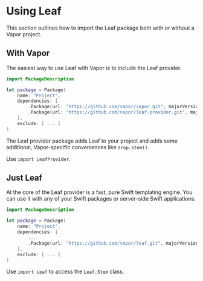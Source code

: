 # Using Leaf

This section outlines how to import the Leaf package both with or without a Vapor project.

## With Vapor

The easiest way to use Leaf with Vapor is to include the Leaf provider. 

```swift
import PackageDescription

let package = Package(
    name: "Project",
    dependencies: [
        .Package(url: "https://github.com/vapor/vapor.git", majorVersion: 2),
        .Package(url: "https://github.com/vapor/leaf-provider.git", majorVersion: 1)
    ],
    exclude: [ ... ]
)
```

The Leaf provider package adds Leaf to your project and adds some additional, Vapor-specific conveniences like `drop.stem()`. 

Use `import LeafProvider`.

## Just Leaf

At the core of the Leaf provider is a fast, pure Swift templating engine. You can use it with any of your Swift packages or server-side Swift applications.

```swift
import PackageDescription

let package = Package(
    name: "Project",
    dependencies: [
        ...
        .Package(url: "https://github.com/vapor/leaf.git", majorVersion: 2)
    ],
    exclude: [ ... ]
)
```

Use `import Leaf` to access the `Leaf.Stem` class.
